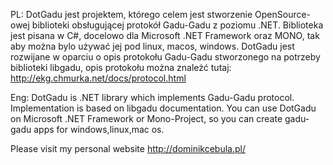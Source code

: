 PL: DotGadu jest projektem, którego celem jest stworzenie OpenSource-owej biblioteki obsługującej protokół Gadu-Gadu z poziomu .NET. Biblioteka jest pisana w C#, docelowo dla Microsoft .NET Framework oraz MONO, tak aby można bylo używać jej pod linux, macos, windows. DotGadu jest rozwijane w oparciu o opis protokołu Gadu-Gadu stworzonego na potrzeby biblioteki libgadu, opis protokołu można znależć tutaj: http://ekg.chmurka.net/docs/protocol.html

Eng: DotGadu is .NET library which implements Gadu-Gadu protocol. Implementation is based on libgadu documentation. You can use DotGadu on Microsoft .NET Framework or Mono-Project, so you can create gadu-gadu apps for windows,linux,mac os.

Please visit my personal website http://dominikcebula.pl/
